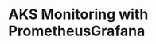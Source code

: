 # AKS Monitoring with PrometheusGrafana                                                                                                                                                                                                                                                                                                                                                                   
